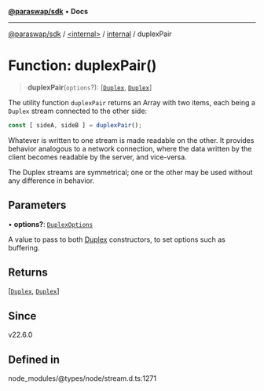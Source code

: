 [**@paraswap/sdk**](../../../../README.md) • **Docs**

***

[@paraswap/sdk](../../../../globals.md) / [\<internal\>](../../../README.md) / [internal](../README.md) / duplexPair

# Function: duplexPair()

> **duplexPair**(`options`?): [[`Duplex`](../../../classes/Duplex.md), [`Duplex`](../../../classes/Duplex.md)]

The utility function `duplexPair` returns an Array with two items,
each being a `Duplex` stream connected to the other side:

```js
const [ sideA, sideB ] = duplexPair();
```

Whatever is written to one stream is made readable on the other. It provides
behavior analogous to a network connection, where the data written by the client
becomes readable by the server, and vice-versa.

The Duplex streams are symmetrical; one or the other may be used without any
difference in behavior.

## Parameters

• **options?**: [`DuplexOptions`](../../../interfaces/DuplexOptions.md)

A value to pass to both [Duplex](../../../classes/Duplex.md) constructors,
to set options such as buffering.

## Returns

[[`Duplex`](../../../classes/Duplex.md), [`Duplex`](../../../classes/Duplex.md)]

## Since

v22.6.0

## Defined in

node\_modules/@types/node/stream.d.ts:1271

